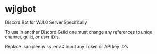 # wjlgbot
Discord Bot for WJLG Server Specifically

To use in another Discord Guild one must change any references to uniqe channel, guild, or user ID's.

Replace .sampleenv as .env & input any Token or API key ID's